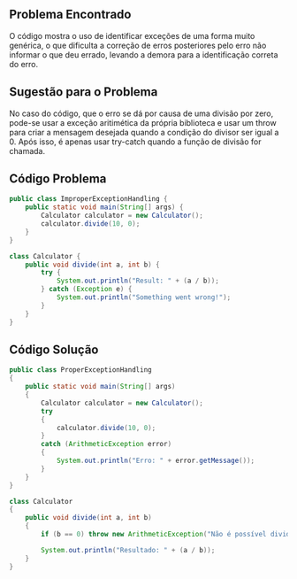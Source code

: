 ## Problema Encontrado
O código mostra o uso de identificar exceções de uma forma muito genérica, o que dificulta a correção de erros posteriores pelo erro não informar o que deu errado, levando a demora para a identificação correta do erro.
## Sugestão para o Problema
No caso do código, que o erro se dá por causa de uma divisão por zero, pode-se usar a exceção aritimética da própria biblioteca e usar um throw para criar a mensagem desejada quando a condição do divisor ser igual a 0. Após isso, é apenas usar try-catch quando a função de divisão for chamada.
## Código Problema
```java
public class ImproperExceptionHandling {
    public static void main(String[] args) {
        Calculator calculator = new Calculator();
        calculator.divide(10, 0);
    }
}

class Calculator {
    public void divide(int a, int b) {
        try {
            System.out.println("Result: " + (a / b));
        } catch (Exception e) {
            System.out.println("Something went wrong!");
        }
    }
}
```
## Código Solução
```java
public class ProperExceptionHandling 
{
    public static void main(String[] args)
    {
        Calculator calculator = new Calculator();
        try 
        {  
            calculator.divide(10, 0);
        } 
        catch (ArithmeticException error) 
        {
            System.out.println("Erro: " + error.getMessage());
        }
    }
}

class Calculator 
{
    public void divide(int a, int b) 
    {
        if (b == 0) throw new ArithmeticException("Não é possível dividir por zero.");

        System.out.println("Resultado: " + (a / b));
    }
}
```
